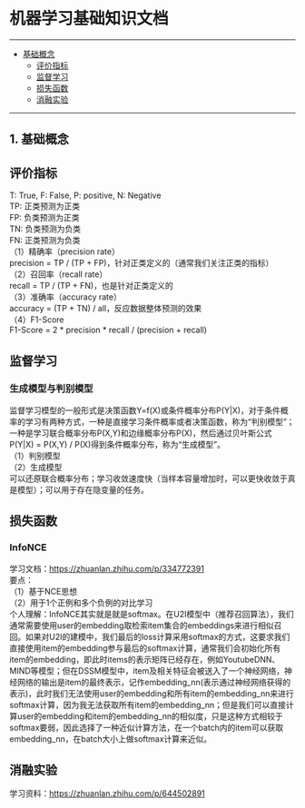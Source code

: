 # 机器学习基础知识文档
---
- [基础概念](#1-基础概念)
  - [评价指标](#评价指标)  
  - [监督学习](#监督学习)  
  - [损失函数](#损失函数)  
  - [消融实验](#消融实验)  
---
## 1. 基础概念
## 评价指标
T: True, F: False, P: positive, N: Negative  
TP: 正类预测为正类  
FP: 负类预测为正类  
TN: 负类预测为负类  
FN: 正类预测为负类  
（1）精确率（precision rate）  
precision = TP / (TP + FP)，针对正类定义的（通常我们关注正类的指标）  
（2）召回率（recall rate）  
recall = TP / (TP + FN)，也是针对正类定义的   
（3）准确率（accuracy rate）  
accuracy = (TP + TN) / all，反应数据整体预测的效果  
（4）F1-Score  
F1-Score = 2 * precision * recall / (precision + recall)  

## 监督学习
### 生成模型与判别模型
监督学习模型的一般形式是决策函数Y=f(X)或条件概率分布P(Y|X)，对于条件概率的学习有两种方式，一种是直接学习条件概率或者决策函数，称为“判别模型”；一种是学习联合概率分布P(X,Y)和边缘概率分布P(X)，然后通过贝叶斯公式P(Y|X) = P(X,Y) / P(X)得到条件概率分布，称为“生成模型”。  
（1）判别模型  
（2）生成模型  
  可以还原联合概率分布；学习收敛速度快（当样本容量增加时，可以更快收敛于真是模型）；可以用于存在隐变量的任务。  

## 损失函数
### InfoNCE
学习文档：https://zhuanlan.zhihu.com/p/334772391  
要点：  
（1）基于NCE思想  
（2）用于1个正例和多个负例的对比学习  
个人理解：InfoNCE其实就是就是softmax。在U2I模型中（推荐召回算法），我们通常需要使用user的embedding取检索item集合的embeddings来进行相似召回。如果对U2I的建模中，我们最后的loss计算采用softmax的方式，这要求我们直接使用item的embedding参与最后的softmax计算，通常我们会初始化所有item的embedding，即此时items的表示矩阵已经存在，例如YoutubeDNN、MIND等模型；但在DSSM模型中，item及相关特征会被送入了一个神经网络，神经网络的输出是item的最终表示，记作embedding_nn(表示通过神经网络获得的表示)，此时我们无法使用user的embedding和所有item的embedding_nn来进行softmax计算，因为我无法获取所有item的embedding_nn；但是我们可以直接计算user的embedding和item的embedding_nn的相似度，只是这种方式相较于softmax要弱，因此选择了一种近似计算方法，在一个batch内的item可以获取embedding_nn，在batch大小上做softmax计算来近似。  

## 消融实验
学习资料：https://zhuanlan.zhihu.com/p/644502891  


